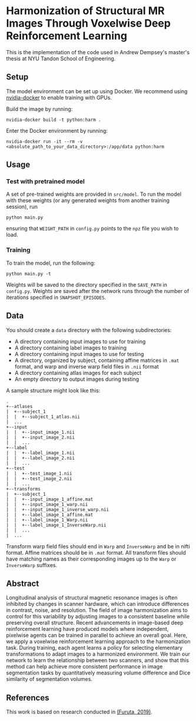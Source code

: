 # Harmonization of Structural MR Images Through Voxelwise Deep Reinforcement Learning
This is the implementation of the code used in Andrew Dempsey's master's thesis at NYU Tandon School of Engineering.

## Setup
The model environment can be set up using Docker. We recommend using [nvidia-docker](https://github.com/NVIDIA/nvidia-docker) to enable training with GPUs.

Build the image by running:
```
nvidia-docker build -t python:harm .
```

Enter the Docker environment by running:
```
nvidia-docker run -it --rm -v <absolute_path_to_your_data_directory>:/app/data python:harm
```

## Usage

### Test with pretrained model
A set of pre-trained weights are provided in `src/model`. To run the model
with these weights (or any generated weights from another training session),
run
```
python main.py
```
ensuring that `WEIGHT_PATH` in `config.py` points to the `npz` file you wish
to load.

### Training
To train the model, run the following:
```
python main.py -t
```
Weights will be saved to the directory specified in the `SAVE_PATH` in `config.py`. Weights are saved after the network runs through the number of
iterations specified in `SNAPSHOT_EPISODES`.

## Data
You should create a `data` directory with the following subdirectories:
- A directory containing input images to use for training
- A directory containing label images to training
- A directory containing input images to use for testing
- A directory, organized by subject, containing affine matrices in `.mat` format, and warp and inverse warp field files in `.nii` format
- A directory containing atlas images for each subject
- An empty directory to output images during testing

A sample structure might look like this:
```
.
+--atlases
|  +--subject_1
|  |  +--subject_1_atlas.nii
|  ...
+--input
|  |  +--input_image_1.nii
|  |  +--input_image_2.nii
|  |  ...
+--label
|  |  +--label_image_1.nii
|  |  +--label_image_2.nii
|  |  ...
+--test
|  |  +--test_image_1.nii
|  |  +--test_image_2.nii
|  |  ...
+--transforms
|  +--subject_1
|  |  +--input_image_1_affine.mat
|  |  +--input_image_1_warp.nii
|  |  +--input_image_1_inverse_warp.nii
|  |  +--label_image_1_affine.mat
|  |  +--label_image_1_Warp.nii
|  |  +--label_image_1_InverseWarp.nii
|  |  ...
|  ...
```

Transform warp field files should end in `Warp` and `InverseWarp` and be in nifti format. Affine matrices should be in `.mat` format. All transform files
should have matching names as their corresponding images up to the `Warp` or
`InverseWarp` suffixes.

## Abstract
Longitudinal analysis of structural magnetic resonance images is often inhibited by changes in scanner hardware, which can introduce differences in contrast, noise, and resolution. The field of image harmonization aims to control for this variability by adjusting images to a consistent baseline while preserving overall structure. Recent advancements in image-based deep reinforcement learning have produced models where independent, pixelwise agents can be trained in parallel to achieve an overall goal. Here, we apply a voxelwise reinforcement learning approach to the harmonization task. During training, each agent learns a policy for selecting elementary transformations to adapt images to a harmonized environment. We train our network to learn the relationship between two scanners, and show that this method can help achieve more consistent performance in image segmentation tasks by quantitatively measuring volume difference and Dice similarity of segmentation volumes.

## References
This work is based on research conducted in [(Furuta, 2019)](https://github.com/rfuruta/pixelRL).
